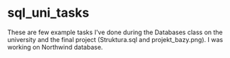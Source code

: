 # sql_uni_tasks

These are few example tasks I've done during the Databases class on the university and the final project (Struktura.sql and projekt_bazy.png). I was working on Northwind database.
